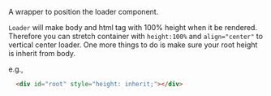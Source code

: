 A wrapper to position the loader component.

`Loader` will make body and html tag with 100% height when it be rendered.
Therefore you can stretch container with `height:100%` and `align="center"` to vertical center loader.
One more things to do is make sure your root height is inherit from body.

e.g.,

```html
  <div id="root" style="height: inherit;"></div>
```